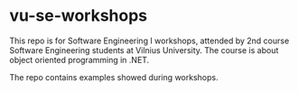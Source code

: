 # vu-se-workshops

This repo is for Software Engineering I workshops, attended by 2nd course Software Engineering students at Vilnius University. The course is about object oriented programming in .NET.

The repo contains examples showed during workshops.
